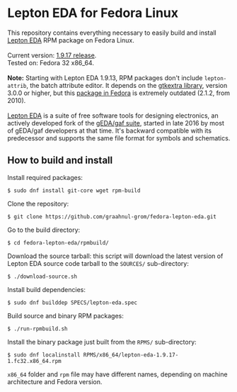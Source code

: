 Lepton EDA for Fedora Linux
===========================

This repository contains everything necessary to easily build and install
<br />
[Lepton EDA](https://github.com/lepton-eda/lepton-eda) RPM package on Fedora Linux.
<br />
<br />
Current version: [1.9.17 release](https://github.com/lepton-eda/lepton-eda/releases/tag/1.9.17-20211219).
<br />
Tested on: Fedora 32 x86_64.
<br />
<br />
**Note:** Starting with Lepton EDA 1.9.13, RPM packages don't include `lepton-attrib`,
the batch attribute editor. It depends on the [gtkextra library](http://gtkextra.sourceforge.net),
version 3.0.0 or higher, but this [package in Fedora](https://src.fedoraproject.org/rpms/gtk+extra)
is extremely outdated (2.1.2, from 2010).
<br />
<br />
[Lepton EDA](https://github.com/lepton-eda/lepton-eda)
is a suite of free software tools for designing electronics,
an actively developed fork of the
[gEDA/gaf suite](http://wiki.geda-project.org/geda:gaf),
started in late 2016 by most of gEDA/gaf developers at that time.
It's backward compatible with its predecessor and
supports the same file format for symbols and schematics.


How to build and install
------------------------

Install required packages:
```
$ sudo dnf install git-core wget rpm-build
```

Clone the repository:
```
$ git clone https://github.com/graahnul-grom/fedora-lepton-eda.git
```

Go to the build directory:
```
$ cd fedora-lepton-eda/rpmbuild/
```

Download the source tarball: this script will download the latest
version of Lepton EDA source code tarball to the `SOURCES/` sub-directory:
```
$ ./download-source.sh
```

Install build dependencies:
```
$ sudo dnf builddep SPECS/lepton-eda.spec
```

Build source and binary RPM packages:
```
$ ./run-rpmbuild.sh
```

Install the binary package just built from the `RPMS/` sub-directory:
```
$ sudo dnf localinstall RPMS/x86_64/lepton-eda-1.9.17-1.fc32.x86_64.rpm
```
`x86_64` folder and `rpm` file may have different names,
depending on machine architecture and Fedora version.

